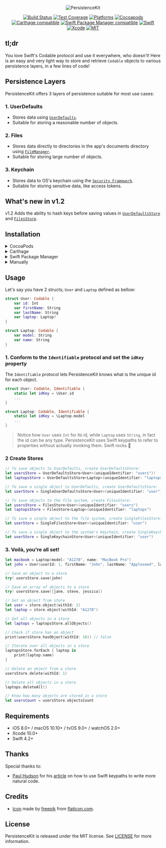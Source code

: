 <p align="center">
<img src="https://raw.githubusercontent.com/Teknasyon-Teknoloji/PersistenceKit/master/Assets/logo.png" title="PersistenceKit">
</p>

<p align="center">
<a href="https://travis-ci.org/Teknasyon-Teknoloji/PersistenceKit"><img src="https://travis-ci.org/Teknasyon-Teknoloji/PersistenceKit.svg?branch=master" alt="Build Status"></a>
<a href="https://codecov.io/gh/Teknasyon-Teknoloji/PersistenceKit"><img src="https://codecov.io/gh/Teknasyon-Teknoloji/PersistenceKit/branch/master/graph/badge.svg" alt="Test Coverage" /></a>
<a href="https://github.com/Teknasyon-Teknoloji/PersistenceKit"><img src="https://img.shields.io/cocoapods/p/PersistenceKit.svg?style=flat" alt="Platforms" /></a>
<a href="https://cocoapods.org/pods/PersistenceKit"><img src="https://img.shields.io/cocoapods/v/PersistenceKit.svg" alt="Cocoapods" /></a>
<a href="https://github.com/Carthage/Carthage"><img src="https://img.shields.io/badge/Carthage-compatible-4BC51D.svg?style=flat" alt="Carthage compatible" /></a>
<a href="https://swift.org/package-manager/"><img src="https://img.shields.io/badge/SPM-compatible-4BC51D.svg?style=flat" alt="Swift Package Manager compatible" /></a>
<a href="https://swift.org"><img src="https://img.shields.io/badge/Swift-4.2-orange.svg" alt="Swift" /></a>
<a href="https://developer.apple.com/xcode"><img src="https://img.shields.io/badge/Xcode-10-blue.svg" alt="Xcode"></a>
<a href="https://github.com/Teknasyon-Teknoloji/PersistenceKit/blob/master/LICENSE"><img src="https://img.shields.io/badge/License-MIT-red.svg" alt="MIT"></a>
</p>


## tl;dr
You love Swift's Codable protocol and use it everywhere, who doesn't!
Here is an easy and very light way to store and retrieve `Codable` objects to various persistence layers, in a few lines of code!

## Persistence Layers

PersistenceKit offers 3 layers of persistence suitable for most use cases:

### 1. UserDefaults
- Stores data using [`UserDefaults`](https://developer.apple.com/documentation/foundation/userdefaults).
- Suitable for storing a reasonable number of objects.

### 2. Files
- Stores data directly to directories in the app's documents directory using [`FileManager`](https://developer.apple.com/documentation/foundation/filemanager).
- Suitable for storing large number of objects.

### 3. Keychain
- Stores data to OS's keychain using the [`Security Framework`](https://developer.apple.com/documentation/security).
- Suitable for storing sensitive data, like access tokens.

## What's new in v1.2

v1.2 Adds the ability to hash keys before saving values in [`UserDefaultsStore`](https://github.com/Teknasyon-Teknoloji/PersistenceKit/blob/master/Sources/Files/UserDefaultsStore.swift) and [`FilesStore`](https://github.com/Teknasyon-Teknoloji/PersistenceKit/blob/master/Sources/Files/FilesStore.swift).

## Installation

<details>
<summary>CocoaPods</summary>
</br>
<p>To integrate PersistenceKit into your Xcode project using <a href="http://cocoapods.org">CocoaPods</a>, specify it in your <code>Podfile</code>:</p>
<pre><code class="ruby language-ruby">pod 'PersistenceKit'</code></pre>
</details>

<details>
<summary>Carthage</summary>
</br>
<p>To integrate PersistenceKit into your Xcode project using <a href="https://github.com/Carthage/Carthage">Carthage</a>, specify it in your <code>Cartfile</code>:</p>

<pre><code class="ogdl language-ogdl">github "Teknasyon-Teknoloji/PersistenceKit"
</code></pre>
</details>

<details>
<summary>Swift Package Manager</summary>
</br>
<p>You can use <a href="https://swift.org/package-manager">The Swift Package Manager</a> to install <code>PersistenceKit</code> by adding the proper description to your <code>Package.swift</code> file:</p>

<pre><code class="swift language-swift">import PackageDescription

let package = Package(
  name: "YOUR_PROJECT_NAME",
  targets: [],
  dependencies: [
    .package(url: "https://github.com/Teknasyon-Teknoloji/PersistenceKit.git", from: "0.1")
  ]
)
</code></pre>

<p>Note that the <a href="https://swift.org/package-manager">Swift Package Manager</a> is still in early design and development, for more information checkout its <a href="https://github.com/apple/swift-package-manager">GitHub Page</a></p>
</details>

<details>
<summary>Manually</summary>
</br>
<p>Add the <a href="https://github.com/Teknasyon-Teknoloji/PersistenceKit/tree/master/Sources">Sources</a> folder to your Xcode project.</p>
</details>


## Usage

Let's say you have 2 structs; `User` and `Laptop` defined as bellow:

```swift
struct User: Codable {
	var id: Int
	var firstName: String
	var lastName: String
	var laptop: Laptop?
}
```

```swift
struct Laptop: Codable {
	var model: String
	var name: String
}
```

### 1. Conform to the `Identifiable` protocol and set the `idKey` property

The `Identifiable` protocol lets PersistenceKit knows what is the unique id for each object.

```swift
struct User: Codable, Identifiable {
	static let idKey = \User.id
	...
}
```

```swift
struct Laptop: Codable, Identifiable {
	static let idKey = \Laptop.model
	...
}
```

> Notice how `User` uses `Int` for its id, while `Laptop` uses `String`, in fact the id can be any type. PersistenceKit uses Swift keypaths to refer to properties without actually invoking them. Swift rocks 🤘

### 2 Create Stores

```swift
// To save objects to UserDefaults, create UserDefaultsStore:
let usersStore = UserDefaultsStore<User>(uniqueIdentifier: "users")!
let laptopsStore = UserDefaultsStore<Laptop>(uniqueIdentifier: "laptops")!

// To save a single object to UserDefaults, create UserDefaultsStore:
let userStore = SingleUserDefaultsStore<User>(uniqueIdentifier: "user")!

// To save objects to the file system, create FilesStore:
let usersStore = FilesStore<User>(uniqueIdentifier: "users")
let laptopsStore = FilesStore<Laptop>(uniqueIdentifier: "laptops")

// To save a single object to the file system, create SingleFilesStore:
let userStore = SingleFilesStore<User>(uniqueIdentifier: "user")

// To save a single object to the system's keychain, create SingleKeychainStore:
let userStore = SingleKeychainStore<User>(uniqueIdentifier: "user")
```


### 3. Voilà, you're all set!

```swift
let macbook = Laptop(model: "A1278", name: "MacBook Pro")
let john = User(userId: 1, firstName: "John", lastName: "Appleseed", laptop: macbook)

// Save an object to a store
try! usersStore.save(john)

// Save an array of objects to a store
try! usersStore.save([jane, steve, jessica])

// Get an object from store
let user = store.object(withId: 1)
let laptop = store.object(withId: "A1278")

// Get all objects in a store
let laptops = laptopsStore.allObjects()

// Check if store has an object
print(usersStore.hasObject(withId: 10)) // false

// Iterate over all objects in a store
laptopsStore.forEach { laptop in
	print(laptop.name)
}

// Delete an object from a store
usersStore.delete(withId: 1)

// Delete all objects in a store
laptops.deleteAll()

// Know how many objects are stored in a store
let usersCount = usersStore.objectsCount
```

## Requirements

- iOS 8.0+ / macOS 10.10+ / tvOS 9.0+ / watchOS 2.0+
- Xcode 10.0+
- Swift 4.2+


## Thanks

Special thanks to:
- [Paul Hudson](https://twitter.com/twostraws) for his [article](https://www.hackingwithswift.com/articles/57/how-swift-keypaths-let-us-write-more-natural-code) on how to use Swift keypaths to write more natural code.

## Credits
- [Icon](https://www.flaticon.com/free-icon/box_1198446) made by [freepik](https://www.flaticon.com/authors/freepik) from [flaticon.com](https://www.flaticon.com).


## License

PersistenceKit is released under the MIT license. See [LICENSE](https://github.com/Teknasyon-Teknoloji/PersistenceKit/blob/master/LICENSE) for more information.
